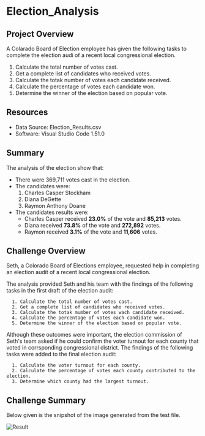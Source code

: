 # Election_Analysis 

## Project Overview

A Colarado Board of Election employee has given the following tasks to complete the election audi of a recent local congressional election.

  1. Calculate the total number of votes cast.
  2. Get a complete list of candidates who received votes.
  3. Calculate the totak number of votes each candidate received.
  4. Calculate the percentage of votes each candidate won.
  5. Determine the winner of the election based on popular vote.
 
## Resources

  * Data Source: Election_Results.csv
  * Software: Visual Studio Code 1.51.0
  
## Summary

The analysis of the election show that:

  * There were 369,711 votes cast in the election.
  * The candidates were:
    1. Charles Casper Stockham
    2. Diana DeGette
    3. Raymon Anthony Doane
  * The candidates results were:
    - Charles Casper received **23.0%** of the vote and **85,213** votes.
    - Diana received **73.8%** of the vote and **272,892** votes.
    - Raymon received **3.1%** of the vote and **11,606** votes.

## Challenge Overview

Seth, a Colorado Board of Elections employee, requested help in completing an election audit of a recent local congressional election.

The analysis provided Seth and his team with the findings of the following tasks in the first draft of the election audit:

```
  1. Calculate the total number of votes cast.
  2. Get a complete list of candidates who received votes.
  3. Calculate the totak mumber of votes wach candidate received.
  4. Calculate the percentage of votes each candidate won.
  5. Determine the winner of the election based on popular vote.
```
Although these outcomes were important, the election commission of Seth's team asked if he could confirm the voter turnout for each county that voted in corrsponding congressional district.
The findings of the following tasks were added to the final election audit:

```
  1. Calculate the voter turnout for each county.
  2. Calculate the percentage of votes each county contributed to the election.
  3. Determine which county had the largest turnout.
```

## Challenge Summary

Below given is the snipshot of the image generated from the test file. 

![Result](https://user-images.githubusercontent.com/73450637/98434343-bb0b5080-209c-11eb-9f2a-477e031224a0.png)




